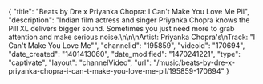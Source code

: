 {
    "title": "Beats by Dre x Priyanka Chopra: I Can't Make You Love Me Pil",
    "description": "Indian film actress and singer Priyanka Chopra knows the Pill XL delivers bigger sound. Sometimes you just need more to grab attention and make serious noise.\n\n\nArtist: Priyanka Chopra's\nTrack: \"I Can't Make You Love Me\"",
    "channelid": "195859",
    "videoid": "170694",
    "date_created": "1401413060",
    "date_modified": "1470241221",
    "type": "captivate",
    "layout": "channelVideo",
    "url": "\/music\/beats-by-dre-x-priyanka-chopra-i-can-t-make-you-love-me-pil\/195859-170694"
}